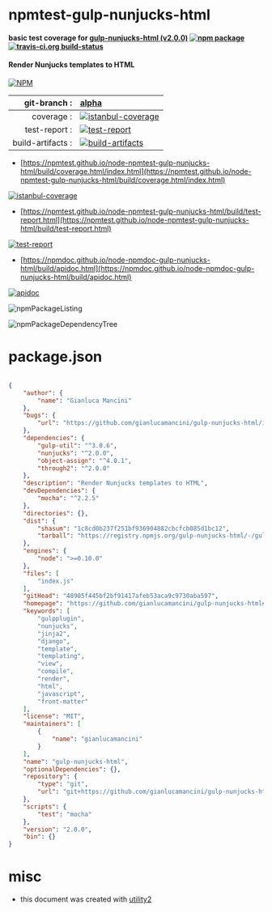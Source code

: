 # npmtest-gulp-nunjucks-html

#### basic test coverage for  [gulp-nunjucks-html (v2.0.0)](https://github.com/gianlucamancini/gulp-nunjucks-html#readme)  [![npm package](https://img.shields.io/npm/v/npmtest-gulp-nunjucks-html.svg?style=flat-square)](https://www.npmjs.org/package/npmtest-gulp-nunjucks-html) [![travis-ci.org build-status](https://api.travis-ci.org/npmtest/node-npmtest-gulp-nunjucks-html.svg)](https://travis-ci.org/npmtest/node-npmtest-gulp-nunjucks-html)

#### Render Nunjucks templates to HTML

[![NPM](https://nodei.co/npm/gulp-nunjucks-html.png?downloads=true&downloadRank=true&stars=true)](https://www.npmjs.com/package/gulp-nunjucks-html)

| git-branch : | [alpha](https://github.com/npmtest/node-npmtest-gulp-nunjucks-html/tree/alpha)|
|--:|:--|
| coverage : | [![istanbul-coverage](https://npmtest.github.io/node-npmtest-gulp-nunjucks-html/build/coverage.badge.svg)](https://npmtest.github.io/node-npmtest-gulp-nunjucks-html/build/coverage.html/index.html)|
| test-report : | [![test-report](https://npmtest.github.io/node-npmtest-gulp-nunjucks-html/build/test-report.badge.svg)](https://npmtest.github.io/node-npmtest-gulp-nunjucks-html/build/test-report.html)|
| build-artifacts : | [![build-artifacts](https://npmtest.github.io/node-npmtest-gulp-nunjucks-html/glyphicons_144_folder_open.png)](https://github.com/npmtest/node-npmtest-gulp-nunjucks-html/tree/gh-pages/build)|

- [https://npmtest.github.io/node-npmtest-gulp-nunjucks-html/build/coverage.html/index.html](https://npmtest.github.io/node-npmtest-gulp-nunjucks-html/build/coverage.html/index.html)

[![istanbul-coverage](https://npmtest.github.io/node-npmtest-gulp-nunjucks-html/build/screenCapture.buildCi.browser.%252Ftmp%252Fbuild%252Fcoverage.lib.html.png)](https://npmtest.github.io/node-npmtest-gulp-nunjucks-html/build/coverage.html/index.html)

- [https://npmtest.github.io/node-npmtest-gulp-nunjucks-html/build/test-report.html](https://npmtest.github.io/node-npmtest-gulp-nunjucks-html/build/test-report.html)

[![test-report](https://npmtest.github.io/node-npmtest-gulp-nunjucks-html/build/screenCapture.buildCi.browser.%252Ftmp%252Fbuild%252Ftest-report.html.png)](https://npmtest.github.io/node-npmtest-gulp-nunjucks-html/build/test-report.html)

- [https://npmdoc.github.io/node-npmdoc-gulp-nunjucks-html/build/apidoc.html](https://npmdoc.github.io/node-npmdoc-gulp-nunjucks-html/build/apidoc.html)

[![apidoc](https://npmdoc.github.io/node-npmdoc-gulp-nunjucks-html/build/screenCapture.buildCi.browser.%252Ftmp%252Fbuild%252Fapidoc.html.png)](https://npmdoc.github.io/node-npmdoc-gulp-nunjucks-html/build/apidoc.html)

![npmPackageListing](https://npmtest.github.io/node-npmtest-gulp-nunjucks-html/build/screenCapture.npmPackageListing.svg)

![npmPackageDependencyTree](https://npmtest.github.io/node-npmtest-gulp-nunjucks-html/build/screenCapture.npmPackageDependencyTree.svg)



# package.json

```json

{
    "author": {
        "name": "Gianluca Mancini"
    },
    "bugs": {
        "url": "https://github.com/gianlucamancini/gulp-nunjucks-html/issues"
    },
    "dependencies": {
        "gulp-util": "^3.0.6",
        "nunjucks": "^2.0.0",
        "object-assign": "^4.0.1",
        "through2": "^2.0.0"
    },
    "description": "Render Nunjucks templates to HTML",
    "devDependencies": {
        "mocha": "^2.2.5"
    },
    "directories": {},
    "dist": {
        "shasum": "1c8cd0b237f251bf936904882cbcfcb085d1bc12",
        "tarball": "https://registry.npmjs.org/gulp-nunjucks-html/-/gulp-nunjucks-html-2.0.0.tgz"
    },
    "engines": {
        "node": ">=0.10.0"
    },
    "files": [
        "index.js"
    ],
    "gitHead": "48905f445bf2bf91417afeb53aca9c9730aba597",
    "homepage": "https://github.com/gianlucamancini/gulp-nunjucks-html#readme",
    "keywords": [
        "gulpplugin",
        "nunjucks",
        "jinja2",
        "django",
        "template",
        "templating",
        "view",
        "compile",
        "render",
        "html",
        "javascript",
        "front-matter"
    ],
    "license": "MIT",
    "maintainers": [
        {
            "name": "gianlucamancini"
        }
    ],
    "name": "gulp-nunjucks-html",
    "optionalDependencies": {},
    "repository": {
        "type": "git",
        "url": "git+https://github.com/gianlucamancini/gulp-nunjucks-html.git"
    },
    "scripts": {
        "test": "mocha"
    },
    "version": "2.0.0",
    "bin": {}
}
```



# misc
- this document was created with [utility2](https://github.com/kaizhu256/node-utility2)
